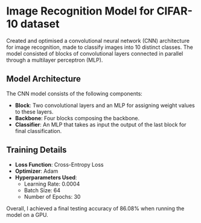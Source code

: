 # Image Recognition Model for CIFAR-10 dataset

Created and optimised a convolutional neural network (CNN) architecture for image recognition, made to classify images into 10 distinct classes. The model consisted of blocks of convolutional layers connected in parallel through a multilayer perceptron (MLP).

## Model Architecture

The CNN model consists of the following components:

- **Block**: Two convolutional layers and an MLP for assigning weight values to these layers.
- **Backbone**: Four blocks composing the backbone.
- **Classifier**: An MLP that takes as input the output of the last block for final classification.

## Training Details

- **Loss Function**: Cross-Entropy Loss
- **Optimizer**: Adam
- **Hyperparameters Used**:
  - Learning Rate: 0.0004
  - Batch Size: 64
  - Number of Epochs: 30

Overall, I achieved a final testing accuracy of 86.08% when running the model on a GPU.
